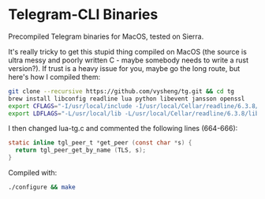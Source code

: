 # Telegram-CLI Binaries
Precompiled Telegram binaries for MacOS, tested on Sierra.

It's really tricky to get this stupid thing compiled on MacOS (the source is ultra messy and poorly written C - maybe somebody needs to write a rust version?). If trust is a heavy issue for you, maybe go the long route, but here's how I compiled them:

```bash
git clone --recursive https://github.com/vysheng/tg.git && cd tg
brew install libconfig readline lua python libevent jansson openssl
export CFLAGS="-I/usr/local/include -I/usr/local/Cellar/readline/6.3.8/include -I/usr/local/opt/openssl/include"
export LDFLAGS="-L/usr/local/lib -L/usr/local/Cellar/readline/6.3.8/lib -L/usr/local/opt/openssl/lib"
```

I then changed lua-tg.c and commented the following lines (664-666):
```c
static inline tgl_peer_t *get_peer (const char *s) { 
  return tgl_peer_get_by_name (TLS, s);
}
```

Compiled with:
```bash
./configure && make
```
